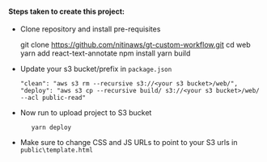 #### Steps taken to create this project:

- Clone repository and install pre-requisites
    
    git clone https://github.com/nitinaws/gt-custom-workflow.git
    cd web
    yarn add react-text-annotate
    npm install
    yarn build
    

- Update your s3 bucket/prefix in `package.json`  

   ```
   "clean": "aws s3 rm --recursive s3://<your s3 bucket>/web/",
   "deploy": "aws s3 cp --recursive build/ s3://<your s3 bucket>/web/ --acl public-read"
   ```

- Now run to upload project to S3 bucket
    ```yarn clean
       yarn deploy
    ```

- Make sure to change CSS and JS URLs to point to your S3 urls in `public\template.html`


